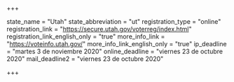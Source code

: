 +++

state_name = "Utah"
state_abbreviation = "ut"
registration_type = "online"
registration_link = "https://secure.utah.gov/voterreg/index.html"
registration_link_english_only = "true"
more_info_link = "https://voteinfo.utah.gov/"
more_info_link_english_only = "true"
ip_deadline = "martes 3 de noviembre 2020"
online_deadline = "viernes 23 de octubre 2020"
mail_deadline2 = "viernes 23 de octubre 2020"

+++